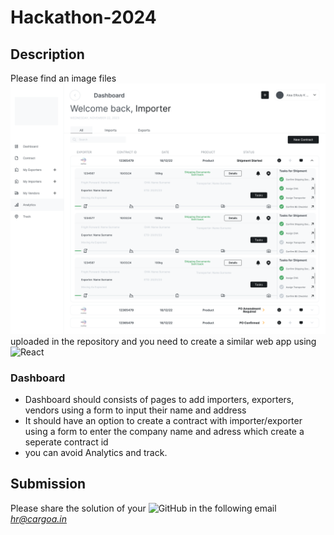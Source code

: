 # Hackathon-2024

## Description 
Please find an image files ![Dashboard](https://github.com/cargoa-in/Hackathon-2024/blob/e75b15b74769e553b2142853164559a12fb66f43/Dashboard.png) uploaded in the repository and you need to create a similar web app using ![React](https://img.shields.io/badge/react-%2320232a.svg?style=for-the-badge&logo=react&logoColor=%2361DAFB) 
### Dashboard
- Dashboard should consists of pages to add importers, exporters, vendors using a form to input their name and address
- It should have an option to create a contract with importer/exporter using a form to enter the company name and adress which create a seperate contract id
- you can avoid Analytics and track.

## Submission
Please share the solution of your ![GitHub](https://img.shields.io/badge/github-%23121011.svg?style=for-the-badge&logo=github&logoColor=white) in the following email *hr@cargoa.in*
